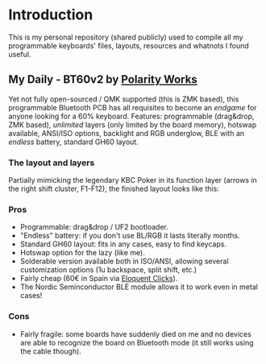 # Introduction
This is my personal repository (shared publicly) used to compile all my programmable keyboards' files, layouts, resources and whatnots I found useful.

## My Daily - BT60v2 by [Polarity Works](https://www.polarityworks.com/)
Yet not fully open-sourced / QMK supported (this is ZMK based), this programmable Bluetooth PCB has all requisites to become an _endgame_ for anyone looking for a 60% keyboard.
Features: programmable (drag&drop, ZMK based), _unlimited_ layers (only limited by the board memory), hotswap available, ANSI/ISO options, backlight and RGB underglow, BLE with an _endless_ battery, standard GH60 layout.

### The layout and layers
Partially mimicking the legendary KBC Poker in its function layer (arrows in the right shift cluster, F1-F12), the finished layout looks like this:
<!--Layer0 IMG + Layer1 IMG-->
<!--Direct link to the layout with all layers can be found [here](www.google.com)-->
<!-- IMG + link to keyboard-layout-editor -->
<!--If you want to use this layout for your keyboard, upload THIS file to the PolarityWorks keyboard editor, edit it at will, compile it using the "Download Firmware" button (it can take a while to build the .uf2 file) and wait for the download. To flash it into your keyboard, just press the reset button (the keyboard plugged must be plugged in using a cable, this doesn't work via Bluetooth pairing) and the keyboard will connect to your computer as an external drive. Drag and drop the .uf2 file into it and the keyboard will automatically detect it, flash it and reboot with the new firmware applied -->
<!-- (for the impatient, link to the compiled .uf2 file HERE)
<!-- link to .json + editor Polarity -->
<!-- imatge meu bento + imatge alu case + fusta mir -->

### Pros
- Programmable: drag&drop / UF2 bootloader.
- "Endless" battery: if you don't use BL/RGB it lasts literally months.
- Standard GH60 layout: fits in any cases, easy to find keycaps.
- Hotswap option for the lazy (like me).
- Solderable version available both in ISO/ANSI, allowing several customization options (1u backspace, split shift, etc.)
- Fairly cheap (60€ in Spain via [Eloquent Clicks](https://eloquentclicks.com/products/polarity-works-bt60-v2-wireless-pcb)).
- The Nordic Seminconductor BLE module allows it to work even in metal cases!

### Cons
- Fairly fragile: some boards have suddenly died on me and no devices are able to recognize the board on Bluetooth mode (it still works using the cable though).

